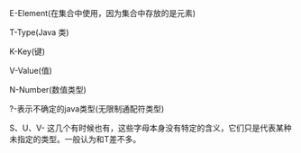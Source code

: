 
E-Element(在集合中使用，因为集合中存放的是元素)

T-Type(Java 类)

K-Key(键)

V-Value(值)

N-Number(数值类型)

?-表示不确定的java类型(无限制通配符类型)

S、U、V- 这几个有时候也有，这些字母本身没有特定的含义，它们只是代表某种未指定的类型。一般认为和T差不多。
